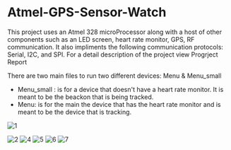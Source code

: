 # Atmel-GPS-Sensor-Watch

This project uses an Atmel 328 microProcessor along with a host of other components such as an LED screen, heart rate monitor, GPS, RF communication. 
It also impliments the following communication protocols: Serial, I2C, and SPI. 
For a detail description of the project view Progrject Report

There are two main files to run two different devices: Menu & Menu_small 
- Menu_small : is for a device that doesn't have a heart rate monitor. It is meant to be the beackon that is being tracked.
- Menu: is for the main the device that has the heart rate monitor and is meant to be the device that is tracking. 


![1](./Photos/1.jpg{width=50%})

![2](./Photos/2.jpg)
![4](./Photos/4.jpg)
![5](./Photos/5.jpg)
![6](./Photos/6.jpg)
![7](./Photos/7.jpg)

